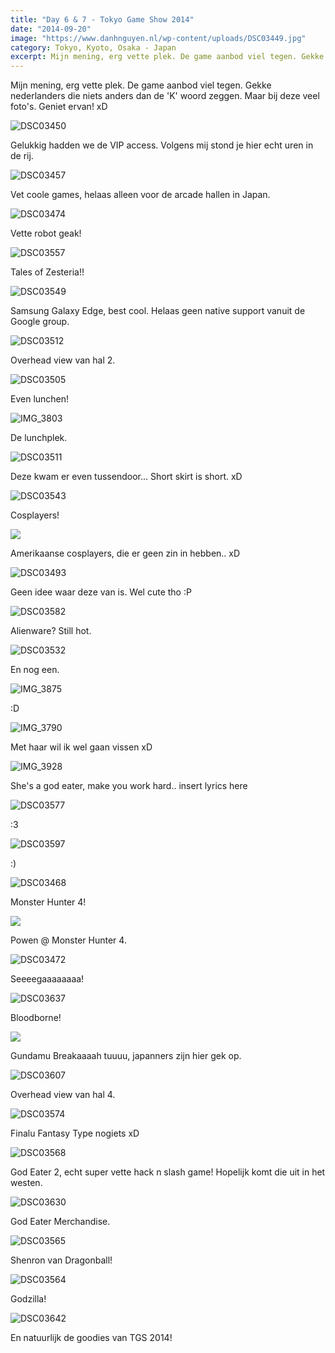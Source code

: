 ```yaml
---
title: "Day 6 & 7 - Tokyo Game Show 2014"
date: "2014-09-20"
image: "https://www.danhnguyen.nl/wp-content/uploads/DSC03449.jpg"
category: Tokyo, Kyoto, Osaka - Japan
excerpt: Mijn mening, erg vette plek. De game aanbod viel tegen. Gekke nederlanders die niets anders dan de 'K' woord...
---
```


Mijn mening, erg vette plek. De game aanbod viel tegen. Gekke nederlanders die niets anders dan de 'K' woord zeggen. Maar bij deze veel foto's. Geniet ervan! xD

![DSC03450](https://www.danhnguyen.nl/wp-content/uploads//DSC03450-1024x575.jpg)

Gelukkig hadden we de VIP access. Volgens mij stond je hier echt uren in de rij.

![DSC03457](https://www.danhnguyen.nl/wp-content/uploads//DSC03457-1024x575.jpg)

Vet coole games, helaas alleen voor de arcade hallen in Japan.

![DSC03474](https://www.danhnguyen.nl/wp-content/uploads//DSC03474-1024x575.jpg)

Vette robot geak!

![DSC03557](https://www.danhnguyen.nl/wp-content/uploads//DSC03557-1024x575.jpg)

Tales of Zesteria!!

![DSC03549](https://www.danhnguyen.nl/wp-content/uploads//DSC03549-1024x575.jpg)

Samsung Galaxy Edge, best cool. Helaas geen native support vanuit de Google group.

![DSC03512](https://www.danhnguyen.nl/wp-content/uploads//DSC03512-1024x575.jpg)

Overhead view van hal 2.

![DSC03505](https://www.danhnguyen.nl/wp-content/uploads//DSC03505-1024x575.jpg)

Even lunchen!

![IMG_3803](https://www.danhnguyen.nl/wp-content/uploads//IMG_3803-1024x682.jpg)

De lunchplek.

![DSC03511](https://www.danhnguyen.nl/wp-content/uploads//DSC03511-1024x575.jpg)

Deze kwam er even tussendoor... Short skirt is short. xD

![DSC03543](https://www.danhnguyen.nl/wp-content/uploads//DSC03543-575x1024.jpg)

Cosplayers!

![](https://www.danhnguyen.nl/wp-content/uploads//IMG_3810-682x1024.jpg)

Amerikaanse cosplayers, die er geen zin in hebben.. xD

![DSC03493](https://www.danhnguyen.nl/wp-content/uploads//DSC03493-575x1024.jpg)

Geen idee waar deze van is. Wel cute tho :P

![DSC03582](https://www.danhnguyen.nl/wp-content/uploads//DSC03582-575x1024.jpg)

Alienware? Still hot.

![DSC03532](https://www.danhnguyen.nl/wp-content/uploads//DSC03532-575x1024.jpg)

En nog een.

![IMG_3875](https://www.danhnguyen.nl/wp-content/uploads//IMG_3875-682x1024.jpg)

:D

![IMG_3790](https://www.danhnguyen.nl/wp-content/uploads//IMG_3790-682x1024.jpg)

Met haar wil ik wel gaan vissen xD

![IMG_3928](https://www.danhnguyen.nl/wp-content/uploads//IMG_3928-682x1024.jpg)

She's a god eater, make you work hard.. insert lyrics here

![DSC03577](https://www.danhnguyen.nl/wp-content/uploads//DSC03577-575x1024.jpg)

:3

![DSC03597](https://www.danhnguyen.nl/wp-content/uploads//DSC03597-575x1024.jpg)

:)

![DSC03468](https://www.danhnguyen.nl/wp-content/uploads//DSC03468-1024x575.jpg)

Monster Hunter 4!

![](https://www.danhnguyen.nl/wp-content/uploads//DSC034791-1024x575.jpg)

Powen @ Monster Hunter 4.

![DSC03472](https://www.danhnguyen.nl/wp-content/uploads//DSC03472-1024x575.jpg)

Seeeegaaaaaaaa!

![DSC03637](https://www.danhnguyen.nl/wp-content/uploads//DSC03637-575x1024.jpg)

Bloodborne!

![](https://www.danhnguyen.nl/wp-content/uploads//IMG_3885-682x1024.jpg)

Gundamu Breakaaaah tuuuu, japanners zijn hier gek op.

![DSC03607](https://www.danhnguyen.nl/wp-content/uploads//DSC03607-1024x575.jpg)

Overhead view van hal 4.

![DSC03574](https://www.danhnguyen.nl/wp-content/uploads//DSC03574-1024x575.jpg)

Finalu Fantasy Type nogiets xD

![DSC03568](https://www.danhnguyen.nl/wp-content/uploads//DSC03568-1024x575.jpg)

God Eater 2, echt super vette hack n slash game! Hopelijk komt die uit in het westen.

![DSC03630](https://www.danhnguyen.nl/wp-content/uploads//DSC03630-1024x575.jpg)

God Eater Merchandise.

![DSC03565](https://www.danhnguyen.nl/wp-content/uploads//DSC03565-1024x575.jpg)

Shenron van Dragonball!

![DSC03564](https://www.danhnguyen.nl/wp-content/uploads//DSC03564-575x1024.jpg)

Godzilla!

![DSC03642](https://www.danhnguyen.nl/wp-content/uploads//DSC03642-1024x575.jpg)

En natuurlijk de goodies van TGS 2014!

